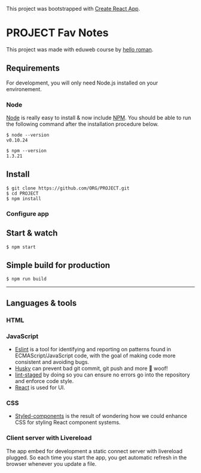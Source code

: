 This project was bootstrapped with [Create React App](https://github.com/facebook/create-react-app).

# PROJECT Fav Notes
This project was made with eduweb course by [hello roman](https://www.youtube.com/channel/UCq8XmOMtrUCb8FcFHQEd8_g).


## Requirements

For development, you will only need Node.js installed on your environement.

### Node

[Node](http://nodejs.org/) is really easy to install & now include [NPM](https://npmjs.org/).
You should be able to run the following command after the installation procedure
below.

    $ node --version
    v0.10.24

    $ npm --version
    1.3.21

## Install

    $ git clone https://github.com/ORG/PROJECT.git
    $ cd PROJECT
    $ npm install

### Configure app

## Start & watch

    $ npm start

## Simple build for production

    $ npm run build

---

## Languages & tools

### HTML

### JavaScript

- [Eslint](https://eslint.org/) is a tool for identifying and reporting on patterns found in ECMAScript/JavaScript code, with the goal of making code more consistent and avoiding bugs.
- [Husky](https://github.com/typicode/husky) can prevent bad git commit, git push and more 🐶 woof!
- [lint-staged](https://github.com/okonet/lint-staged) by doing so you can ensure no errors go into the repository and enforce code style.
- [React](http://facebook.github.io/react) is used for UI.

### CSS

- [Styled-components](https://www.styled-components.com/) is the result of wondering how we could enhance CSS for styling React component systems.

### Client server with Livereload

The app embed for development a static connect server with livereload plugged.
So each time you start the app, you get automatic refresh in the browser whenever you update a file.
